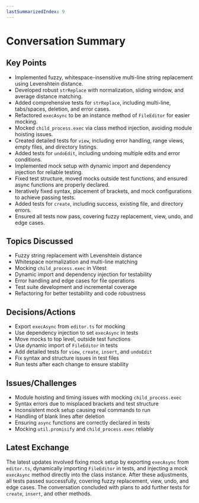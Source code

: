 ```yaml
---
lastSummarizedIndex: 9
---
```


# Conversation Summary

## Key Points
- Implemented fuzzy, whitespace-insensitive multi-line string replacement using Levenshtein distance.
- Developed robust `strReplace` with normalization, sliding window, and average distance matching.
- Added comprehensive tests for `strReplace`, including multi-line, tabs/spaces, deletion, and error cases.
- Refactored `execAsync` to be an instance method of `FileEditor` for easier mocking.
- Mocked `child_process.exec` via class method injection, avoiding module hoisting issues.
- Created detailed tests for `view`, including error handling, range views, empty files, and directory listings.
- Added tests for `undoEdit`, including undoing multiple edits and error conditions.
- Implemented mock setup with dynamic import and dependency injection for reliable testing.
- Fixed test structure, moved mocks outside test functions, and ensured async functions are properly declared.
- Iteratively fixed syntax, placement of brackets, and mock configurations to achieve passing tests.
- Added tests for `create`, including success, existing file, and directory errors.
- Ensured all tests now pass, covering fuzzy replacement, view, undo, and edge cases.

## Topics Discussed
- Fuzzy string replacement with Levenshtein distance
- Whitespace normalization and multi-line matching
- Mocking `child_process.exec` in Vitest
- Dynamic import and dependency injection for testability
- Error handling and edge cases for file operations
- Test suite development and incremental coverage
- Refactoring for better testability and code robustness

## Decisions/Actions
- Export `execAsync` from `editor.ts` for mocking
- Use dependency injection to set `execAsync` in tests
- Move mocks to top level, outside test functions
- Use dynamic import of `FileEditor` in tests
- Add detailed tests for `view`, `create`, `insert`, and `undoEdit`
- Fix syntax and structure issues in test files
- Run tests after each change to ensure stability

## Issues/Challenges
- Module hoisting and timing issues with mocking `child_process.exec`
- Syntax errors due to misplaced brackets and test structure
- Inconsistent mock setup causing real commands to run
- Handling of blank lines after deletion
- Ensuring `async` functions are correctly declared in tests
- Mocking `util.promisify` and `child_process.exec` reliably

## Latest Exchange
The latest updates involved fixing mock setup by exporting `execAsync` from `editor.ts`, dynamically importing `FileEditor` in tests, and injecting a mock `execAsync` method directly into the class instance. After these adjustments, all tests passed successfully, covering fuzzy replacement, view, undo, and edge cases. The conversation concluded with plans to add further tests for `create`, `insert`, and other methods.